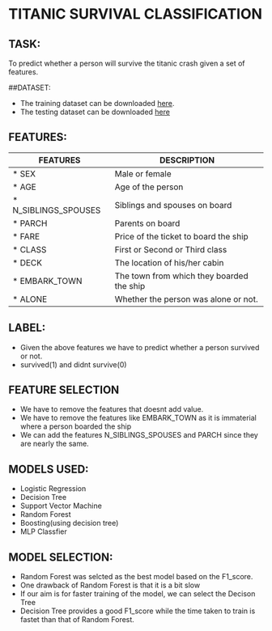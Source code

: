 # TITANIC SURVIVAL CLASSIFICATION
## TASK:
To predict whether a person will survive the titanic crash given a set of features.

##DATASET:
* The training dataset can be downloaded [here](https://storage.googleapis.com/tf-datasets/titanic/train.csv).
* The testing dataset can be downloaded [here](https://storage.googleapis.com/tf-datasets/titanic/eval.csv)

## FEATURES:
|FEATURES                        |DESCRIPTION                                 |
|               ---              |               ---                          |
|* SEX                           |  Male or female                            |  
|* AGE                           |  Age of the person                         |
|* N_SIBLINGS_SPOUSES            |  Siblings and spouses on board             |
|* PARCH                         |  Parents on board                          |
|* FARE                          |  Price of the ticket to board the ship     |
|* CLASS                         |  First or Second or Third class            |
|* DECK                          |  The location of his/her cabin             |
|* EMBARK_TOWN                   |  The town from which they boarded the ship | 
|* ALONE                         |  Whether the person was alone or not.      |

## LABEL:
* Given the above features we have to predict whether a person survived or not.
* survived(1) and didnt survive(0)

## FEATURE SELECTION

* We have to remove the features that doesnt add value.
* We have to remove the features like EMBARK_TOWN as it is immaterial where a person boarded the ship
* We can add the features N_SIBLINGS_SPOUSES and PARCH since they are nearly the same.

## MODELS USED:
* Logistic Regression
* Decision Tree
* Support Vector Machine
* Random Forest
* Boosting(using decision tree)
* MLP Classfier

## MODEL SELECTION:
 
* Random Forest was selcted as the best model based on the F1_score.
* One drawback of Random Forest is that it is a bit slow
* If our aim is for faster training of the model, we can select the Decison Tree
* Decision Tree provides a good F1_score while the time taken to train is fastet than that of Random Forest.



